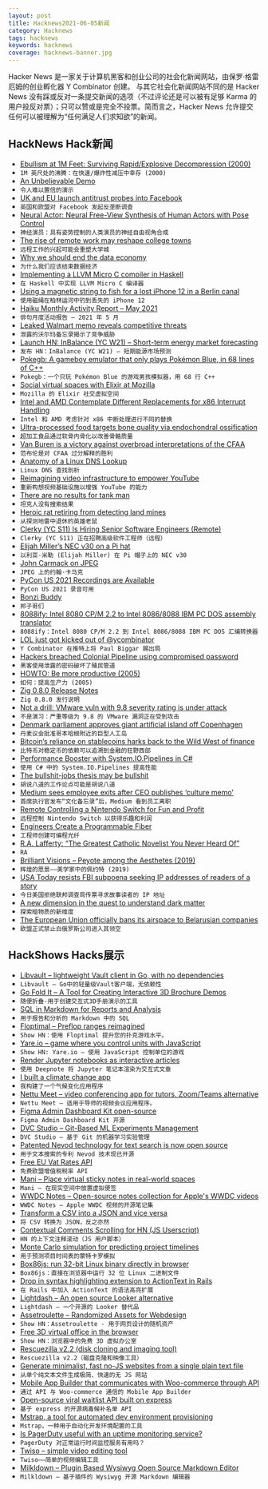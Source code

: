 ```yaml
---
layout: post
title: Hacknews2021-06-05新闻
category: Hacknews
tags: hacknews
keywords: hacknews
coverage: hacknews-banner.jpg
---
```


Hacker News 是一家关于计算机黑客和创业公司的社会化新闻网站，由保罗·格雷厄姆的创业孵化器 Y Combinator 创建。
与其它社会化新闻网站不同的是 Hacker News 没有踩或反对一条提交新闻的选项（不过评论还是可以被有足够 Karma 的用户投反对票）；只可以赞或是完全不投票。简而言之，Hacker News 允许提交任何可以被理解为“任何满足人们求知欲”的新闻。

## HackNews Hack新闻


- [Ebullism at 1M Feet: Surviving Rapid/Explosive Decompression (2000)](http://www.geoffreylandis.com/ebullism.html)
- `1M 英尺处的沸腾：在快速/爆炸性减压中幸存 (2000)`
- [An Unbelievable Demo](https://brendangregg.com/blog/2021-06-04/an-unbelievable-demo.html)
- `令人难以置信的演示`
- [UK and EU launch antitrust probes into Facebook](https://www.ft.com/content/1836b3a0-cf7b-4dd1-9821-85f209e15667)
- `英国和欧盟对 Facebook 发起反垄断调查`
- [Neural Actor: Neural Free-View Synthesis of Human Actors with Pose Control](http://gvv.mpi-inf.mpg.de/projects/NeuralActor/)
- `神经演员：具有姿势控制的人类演员的神经自由视角合成`
- [The rise of remote work may reshape college towns](https://www.chronicle.com/article/the-rise-of-remote-work-may-reshape-college-towns-heres-how-these-campuses-are-wooing-transplants)
- `远程工作的兴起可能会重塑大学城`
- [Why we should end the data economy](https://thereboot.com/why-we-should-end-the-data-economy/)
- `为什么我们应该结束数据经济`
- [Implementing a LLVM Micro C compiler in Haskell](https://blog.josephmorag.com/posts/mcc0/)
- `在 Haskell 中实现 LLVM Micro C 编译器`
- [Using a magnetic string to fish for a lost iPhone 12 in a Berlin canal](https://riedel.wtf/iphone-12-pro-in-canal-magsafe-fishing-rod/)
- `使用磁绳在柏林运河中钓到丢失的 iPhone 12`
- [Haiku Monthly Activity Report – May 2021](https://www.haiku-os.org/blog/pulkomandy/2021-06-03-haiku_activity_report_may_2021/)
- `俳句月度活动报告 – 2021 年 5 月`
- [Leaked Walmart memo reveals competitive threats](https://www.vox.com/recode/22423706/walmart-memo-retail-amazon-target-instacart)
- `泄露的沃尔玛备忘录揭示了竞争威胁`
- [Launch HN: InBalance (YC W21) – Short-term energy market forecasting](item?id=27395238)
- `发布 HN：InBalance (YC W21) – 短期能源市场预测`
- [Pokegb: A gameboy emulator that only plays Pokémon Blue, in 68 lines of C++](https://binji.github.io/posts/pokegb/)
- `Pokegb：一个只玩 Pokémon Blue 的游戏男孩模拟器，用 68 行 C++`
- [Social virtual spaces with Elixir at Mozilla](https://elixir-lang.org/blog/2021/06/02/social-virtual-spaces-with-elixir-at-mozilla/)
- `Mozilla 的 Elixir 社交虚拟空间`
- [Intel and AMD Contemplate Different Replacements for x86 Interrupt Handling](https://www.eejournal.com/article/we-interrupt-this-program/)
- `Intel 和 AMD 考虑针对 x86 中断处理进行不同的替换`
- [Ultra-processed food targets bone quality via endochondral ossification](https://www.nature.com/articles/s41413-020-00127-9)
- `超加工食品通过软骨内骨化以改善骨骼质量`
- [Van Buren is a victory against overbroad interpretations of the CFAA](https://www.eff.org/deeplinks/2021/06/van-buren-victory-against-overbroad-interpretations-cfaa-protects-security)
- `范布伦是对 CFAA 过分解释的胜利`
- [Anatomy of a Linux DNS Lookup](https://zwischenzugs.com/2018/06/08/anatomy-of-a-linux-dns-lookup-part-i/)
- `Linux DNS 查找剖析`
- [Reimagining video infrastructure to empower YouTube](https://blog.youtube/inside-youtube/new-era-video-infrastructure/)
- `重新构想视频基础设施以增强 YouTube 的能力`
- [There are no results for tank man](https://www.bing.com/images/search?q=tank+man)
- `坦克人没有搜索结果`
- [Heroic rat retiring from detecting land mines](https://www.npr.org/2021/06/04/1003258540/after-years-of-detecting-land-mines-a-heroic-rat-is-hanging-up-his-sniffer)
- `从探测地雷中退休的英雄老鼠`
- [Clerky (YC S11) Is Hiring Senior Software Engineers (Remote)](https://jobs.lever.co/clerky/295375d9-c3d9-4ec8-99e0-bc5ac6232a64?lever-origin=applied&lever-source%5B%5D=HN)
- `Clerky (YC S11) 正在招聘高级软件工程师（远程）`
- [Elijah Miller’s NEC v30 on a Pi hat](https://virtuallyfun.com/wordpress/2021/06/04/elijah-millers-nec-v30-on-a-pi-hat/)
- `以利亚·米勒 (Elijah Miller) 在 Pi 帽子上的 NEC v30`
- [John Carmack on JPEG](https://twitter.com/ID_AA_Carmack/status/1400930510671601666)
- `JPEG 上的约翰·卡马克`
- [PyCon US 2021 Recordings are Available](https://pycon.blogspot.com/2021/06/pycon-us-2021-recordings-are-complete.html?m=1)
- `PyCon US 2021 录音可用`
- [Bonzi Buddy](https://bonzi.link/)
- `邦子哥们`
- [8088ify: Intel 8080 CP/M 2.2 to Intel 8086/8088 IBM PC DOS assembly translator](https://github.com/ibara/8088ify)
- `8088ify：Intel 8080 CP/M 2.2 到 Intel 8086/8088 IBM PC DOS 汇编转换器`
- [LOL just got kicked out of  @ycombinator](https://twitter.com/paulbiggar/status/1400904600421535744)
- `Y Combinator 在推特上将 Paul Biggar 踢出局`
- [Hackers breached Colonial Pipeline using compromised password](https://www.bloomberg.com/news/articles/2021-06-04/hackers-breached-colonial-pipeline-using-compromised-password)
- `黑客使用泄露的密码破坏了殖民管道`
- [HOWTO: Be more productive (2005)](http://www.aaronsw.com/weblog/productivity)
- `如何：提高生产力 (2005)`
- [Zig 0.8.0 Release Notes](https://ziglang.org/download/0.8.0/release-notes.html)
- `Zig 0.8.0 发行说明`
- [Not a drill: VMware vuln with 9.8 severity rating is under attack](https://arstechnica.com/gadgets/2021/06/under-exploit-vmware-vulnerability-with-severity-rating-of-9-8-out-of-10/)
- `不是演习：严重等级为 9.8 的 VMware 漏洞正在受到攻击`
- [Denmark parliament approves giant artificial island off Copenhagen](https://www.bbc.co.uk/news/world-europe-57348415)
- `丹麦议会批准哥本哈根附近的巨型人工岛`
- [Bitcoin’s reliance on stablecoins harks back to the Wild West of finance](https://www.wsj.com/articles/bitcoins-reliance-on-stablecoins-harks-back-to-the-wild-west-of-finance-11622115246)
- `比特币对稳定币的依赖可以追溯到金融的狂野西部`
- [Performance Booster with System.IO.Pipelines in C#](https://goldytech.wordpress.com/2021/05/31/performance-booster-with-system-io-pipelines-in-c/)
- `使用 C# 中的 System.IO.Pipelines 提高性能`
- [The bullshit-jobs thesis may be bullshit](https://www.economist.com/business/2021/06/05/why-the-bullshit-jobs-thesis-may-be-well-bullshit)
- `胡说八道的工作论点可能是胡说八道`
- [Medium sees employee exits after CEO publishes ‘culture memo’](https://techcrunch.com/2021/06/03/medium-exodus-culture-memo/)
- `首席执行官发布“文化备忘录”后，Medium 看到员工离职`
- [Remote Controlling a Nintendo Switch for Fun and Profit](https://aricodes.net/posts/remote-controlling-a-nintendo-switch/)
- `远程控制 Nintendo Switch 以获得乐趣和利润`
- [Engineers Create a Programmable Fiber](https://news.mit.edu/2021/programmable-fiber-0603)
- `工程师创建可编程光纤`
- [R.A. Lafferty: “The Greatest Catholic Novelist You Never Heard Of”](https://www.benedictinstitute.org/2018/02/r-lafferty-greatest-catholic-novelist-never-heard/)
- `RA`
- [Brilliant Visions – Peyote among the Aesthetes (2019)](https://publicdomainreview.org/essay/brilliant-visions-peyote-among-the-aesthetes)
- `辉煌的愿景——美学家中的佩约特 (2019)`
- [USA Today resists FBI subpoena seeking IP addresses of readers of a story](https://www.washingtonpost.com/national-security/usa-today-fbi-subpoena/2021/06/04/4741213a-c550-11eb-8c18-fd53a628b992_story.html)
- `今日美国拒绝联邦调查局传票寻求故事读者的 IP 地址`
- [A new dimension in the quest to understand dark matter](https://phys.org/news/2021-06-dimension-quest-dark.html)
- `探索暗物质的新维度`
- [The European Union officially bans its airspace to Belarusian companies](https://www.aviation24.be/airlines/belavia/the-european-union-officially-bans-its-airspace-to-belarusian-companies/)
- `欧盟正式禁止白俄罗斯公司进入其领空`


## HackShows Hacks展示

- [ Libvault – lightweight Vault client in Go, with no dependencies](https://github.com/canidam/libvault)
- `Libvault – Go中的轻量级Vault客户端，无依赖性`
- [ Go Fold It – A Tool for Creating Interactive 3D Brochure Demos](http://gofoldit.com/demo)
- `随便折叠-用于创建交互式3D手册演示的工具`
- [ SQL in Markdown for Reports and Analysis](https://www.evidence.dev)
- `用于报告和分析的 Markdown 中的 SQL`
- [ Floptimal – Preflop ranges reimagined](https://floptimal.com)
- `Show HN：使用 Floptimal 提升您的扑克游戏水平。`
- [ Yare.io – game where you control units with JavaScript](https://yare.io)
- `Show HN: Yare.io – 使用 JavaScript 控制单位的游戏`
- [ Render Jupyter notebooks as interactive articles](https://deepnote.com/viewer)
- `使用 Deepnote 将 Jupyter 笔记本渲染为交互式文章`
- [ I built a climate change app](https://changeit.app/)
- `我构建了一个气候变化应用程序`
- [ Nettu Meet – video conferencing app for tutors. Zoom/Teams alternative](https://github.com/fmeringdal/nettu-meet)
- `Nettu Meet – 适用于导师的视频会议应用程序。 `
- [ Figma Admin Dashboard Kit open-source](https://www.figma.com/community/file/981909581633093086)
- `Figma Admin Dashboard Kit 开源`
- [ DVC Studio – Git-Based ML Experiments Management](https://studio.iterative.ai/)
- `DVC Studio – 基于 Git 的机器学习实验管理`
- [ Patented Nevod technology for text search is now open source](https://github.com/nezaboodka/nevod)
- `用于文本搜索的专利 Nevod 技术现已开源`
- [ Free EU Vat Rates API](https://exchangerate.host/#/)
- `免费欧盟增值税税率 API`
- [ Mani – Place virtual sticky notes in real-world spaces](https://www.mani.ai/)
- `Mani – 在现实空间中放置虚拟便签`
- [ WWDC Notes – Open-source notes collection for Apple's WWDC videos](https://wwdcnotes.com)
- `WWDC Notes – Apple WWDC 视频的开源笔记集`
- [ Transform a CSV into a JSON and vice versa](https://jsonmatic.com/)
- `将 CSV 转换为 JSON，反之亦然`
- [ Contextual Comments Scrolling for HN (JS Userscript)](https://greasyfork.org/en/scripts/427429-hacker-news-contextual-comments-sticky-tree)
- `HN 的上下文注释滚动（JS 用户脚本）`
- [ Monte Carlo simulation for predicting project timelines](https://quotes.vistimo.com)
- `用于预测项目时间表的蒙特卡罗模拟`
- [ Box86js: run 32-bit Linux binary directly in browser](https://raoofha.github.io/box86js/)
- `Box86js：直接在浏览器中运行 32 位 Linux 二进制文件`
- [ Drop in syntax highlighting extension to ActionText in Rails](https://github.com/ayushn21/actiontext-syntax-highlighter)
- `在 Rails 中加入 ActionText 的语法高亮扩展`
- [ Lightdash – An open source Looker alternative](https://github.com/lightdash/lightdash)
- `Lightdash – 一个开源的 Looker 替代品`
- [ Assetroulette – Randomized Assets for Webdesign](https://assetroulette.com/)
- `Show HN：Assetroulette - 用于网页设计的随机资产`
- [ Free 3D virtual office in the browser](https://www.spot.xyz)
- `Show HN：浏览器中的免费 3D 虚拟办公室`
- [ Rescuezilla v2.2 (disk cloning and imaging tool)](https://github.com/rescuezilla/rescuezilla/releases/latest)
- `Rescuezilla v2.2（磁盘克隆和映像工具）`
- [ Generate minimalist, fast no-JS websites from a single plain text file](https://leoncvlt.github.io/imml)
- `从单个纯文本文件生成极简、快速的无 JS 网站`
- [ Mobile App Builder that communicates with Woo-commerce through API](https://stacksmarket.co/mobile-app/)
- `通过 API 与 Woo-commerce 通信的 Mobile App Builder`
- [ Open-source viral waitlist API built on express](https://github.com/AdrianArtiles/viral-waitlist-api)
- `基于 express 的开源病毒候补名单 API`
- [ Mstrap, a tool for automated dev environment provisioning](https://mstrap.dev)
- `Mstrap，一种用于自动化开发环境配置的工具`
- [ Is PagerDuty useful with an uptime monitoring service?](https://odown.io/product/api-monitoring)
- `PagerDuty 对正常运行时间监控服务有用吗？`
- [ Twiso – simple video editing tool](https://video.twiso.co/)
- `Twiso——简单的视频编辑工具`
- [ Milkldown – Plugin Based Wysiwyg Open Source Markdown Editor](https://saul-mirone.github.io/milkdown/#/)
- `Milkldown – 基于插件的 Wysiwyg 开源 Markdown 编辑器`

